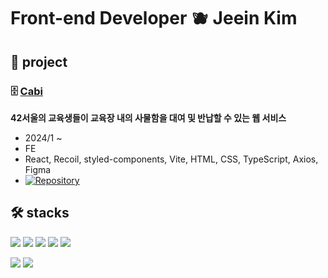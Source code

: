 # Front-end Developer 🫐 Jeein Kim

## 📁 project

### 🗄️ [Cabi](https://dev.cabi.42seoul.io/home)

**42서울의  교육생들이  교육장  내의  사물함을  대여  및  반납할  수  있는  웹  서비스**

- 2024/1 ~
- FE
- React, Recoil, styled-components, Vite, HTML, CSS, TypeScript, Axios, Figma
- [![Repository](https://img.shields.io/badge/GitHub-Cabi-9747ff?logo=github)](https://github.com/innovationacademy-kr/Cabi)


## 🛠️ stacks
<p>
  <img src="https://img.shields.io/badge/typescript-2f74c0?style=for-the-badge&logo=typescript&logoColor=white"> 
    <img src="https://img.shields.io/badge/javascript-f7e018?style=for-the-badge&logo=javascript&logoColor=white"> 
  <img src="https://img.shields.io/badge/react-61dafb?style=for-the-badge&logo=react&logoColor=white">
  <img src="https://img.shields.io/badge/css-2565f2?style=for-the-badge&logo=css&logoColor=white">
  <img src="https://img.shields.io/badge/html-e54c20?style=for-the-badge&logo=html&logoColor=white">
</p>
<p>
  <img src="https://img.shields.io/badge/Visual Studio Code-1fa9f2?style=for-the-badge&logo=Visual Studio Code&logoColor=white">
  <img src="https://img.shields.io/badge/figma-00d585?style=for-the-badge&logo=figma&logoColor=white">
</p>




<!--
**jnkeniaem/jnkeniaem** is a ✨ _special_ ✨ repository because its `README.md` (this file) appears on your GitHub profile.

Here are some ideas to get you started:

- 🔭 I’m currently working on ...
- 🌱 I’m currently learning ...
- 👯 I’m looking to collaborate on ...
- 🤔 I’m looking for help with ...
- 💬 Ask me about ...
- 📫 How to reach me: ...
- 😄 Pronouns: ...
- ⚡ Fun fact: ...
-->
